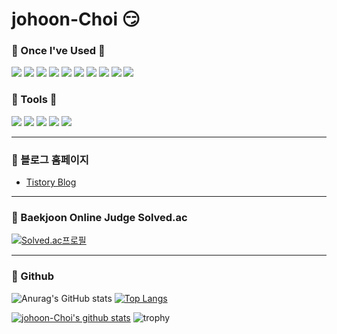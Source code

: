 # johoon-Choi 😏


### 🔵 Once I've Used 🔧

<img src="https://img.shields.io/badge/C++-00599C?style=flat-square&logo=C++&logoColor=white"/></a>
<img src="https://img.shields.io/badge/C-A8B9CC?style=flat-square&logo=C&logoColor=white"/></a>
<img src="https://img.shields.io/badge/MySQL-4479A1?style=flat-square&logo=MySQL&logoColor=white"/></a>
<img src="https://img.shields.io/badge/PostgreSQL-4169E1?style=flat-square&logo=PostgreSQL&logoColor=white"/></a>
<img src="https://img.shields.io/badge/JAVA-007396?style=flat-square&logo=JAVA&logoColor=white"/></a>
<img src="https://img.shields.io/badge/Javascript-F7DF1E?style=flat-square&logo=JavaScript&logoColor=white"/></a>
<img src="https://img.shields.io/badge/Django-092E20?style=flat-square&logo=Django&logoColor=white"/></a>
<img src="https://img.shields.io/badge/Python-3766AB?style=flat-square&logo=Python&logoColor=white"/></a>
<img src="https://img.shields.io/badge/Android-3DDC84?style=flat-square&logo=Android&logoColor=white"/></a>
<img src="https://img.shields.io/badge/HTML-E34F26?style=flat-square&logo=HTML5&logoColor=white"/></a>


### 🔵 Tools 🔧
<img src="https://img.shields.io/badge/VisualStudio-5C2D91?style=flat-square&logo=Visual Studio&logoColor=white"/></a>
<img src="https://img.shields.io/badge/VisualStudioCode-007ACC?style=flat-square&logo=Visual Studio Code&logoColor=white"/></a>
<img src="https://img.shields.io/badge/PyCharm-000000?style=flat-square&logo=PyCharm&logoColor=white"/></a>
<img src="https://img.shields.io/badge/Eclipse-2C2255?style=flat-square&logo=Eclipse IDE&logoColor=white"/></a>
<img src="https://img.shields.io/badge/AndroidStudio-3DDC84?style=flat-square&logo=Android Studio&logoColor=white"/></a>

---

### 🔵 블로그 홈페이지
- [Tistory Blog](https://johoonday.tistory.com/)

---


### 🔵 Baekjoon Online Judge Solved.ac
[![Solved.ac프로필](http://mazassumnida.wtf/api/v2/generate_badge?boj=johoon4687)](https://solved.ac/johoon4687)

---

### 🔵 Github
![Anurag's GitHub stats](https://github-readme-stats.vercel.app/api?username=johoon-Choi&theme=react&show_icons=true) [![Top Langs](https://github-readme-stats.vercel.app/api/top-langs/?username=johoon-Choi&layout=compact&theme=react&langs_count=5)](https://github.com/anuraghazra/github-readme-stats)

[![johoon-Choi's github stats](https://github-readme-stats.vercel.app/api/top-langs/?username=johoon-Choi&show_icons=true&hide_border=true&title_color=000000&icon_color=004386&layout=compact)](https://github.com/johoon-Choi)
![trophy](https://github-profile-trophy.vercel.app/?username=johoon-Choi)

<!---
johoon-Choi/johoon-Choi is a ✨ special ✨ repository because its `README.md` (this file) appears on your GitHub profile.
You can click the Preview link to take a look at your changes.
--->
